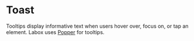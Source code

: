 # Toast <Tag text="v-toast" />

Tooltips display informative text when users hover over, focus on, or tap an element. Labox uses [Popper](https://npmjs.org/package/@popperjs/core) for tooltips.

<Snippet :code="example" />

<script lang="ts" setup>
const example = `
<LButton v-toast="'Hey there!'">Hover me!</LButton>
`
</script>
